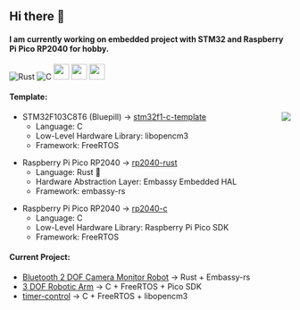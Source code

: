 ## Hi there 👋
#### I am currently working on embedded project with STM32 and Raspberry Pi Pico RP2040 for hobby. 
![Rust](https://img.shields.io/badge/rust-%23000000.svg?style=for-the-badge&logo=rust&logoColor=white)
![C](https://img.shields.io/badge/c-%2300599C.svg?style=for-the-badge&logo=c&logoColor=white)
<img src ="https://user-images.githubusercontent.com/32474027/105848287-1c024f00-6022-11eb-8a6f-6bdae761b44d.jpg" height=28)>
<img src ="https://substackcdn.com/image/fetch/f_auto,q_auto:good,fl_progressive:steep/https%3A%2F%2Fbucketeer-e05bbc84-baa3-437e-9518-adb32be77984.s3.amazonaws.com%2Fpublic%2Fimages%2F8b0afbee-2dcd-4ab4-8cb9-659a0fabc755_359x198.png" height=28)>
<img src ="https://m.media-amazon.com/images/S/abs-image-upload-na/d/AmazonStores/A1F83G8C2ARO7P/4087e55f2f303ebc54d6fa96c58fe3cc.w980.h290._CR0%2C47%2C980%2C196_SX980_.jpg" height=28)>

#### Template:

<img src="https://github-readme-stats.vercel.app/api/top-langs/?username=tutla53&layout=compact&theme=github_dark&hide=Makefile,CMake,RPC&size_weight=0.5&count_weight=0.5" align="right"/>

- STM32F103C8T6 (Bluepill) &#8594; [stm32f1-c-template](https://github.com/tutla53/stm32f1-c-template)
  - Language: C
  - Low-Level Hardware Library: libopencm3
  - Framework: FreeRTOS

* Raspberry Pi Pico RP2040 &#8594; [rp2040-rust](https://github.com/tutla53/rp2040-rust)
  - Language: Rust 🦀
  - Hardware Abstraction Layer: Embassy Embedded HAL
  - Framework: embassy-rs
    
- Raspberry Pi Pico RP2040 &#8594; [rp2040-c](https://github.com/tutla53/rp2040)
  - Language: C
  - Low-Level Hardware Library: Raspberry Pi Pico SDK
  - Framework: FreeRTOS


#### Current Project:
- [Bluetooth 2 DOF Camera Monitor Robot](https://github.com/tutla53/camera-monitor-robot) &#8594; Rust + Embassy-rs
- [3 DOF Robotic Arm](https://github.com/tutla53/robot-arm-pico-sdk) &#8594; C + FreeRTOS + Pico SDK
- [timer-control](https://github.com/tutla53/timer-control) &#8594; C + FreeRTOS + libopencm3
